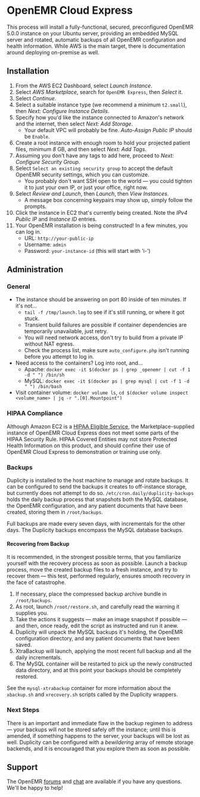 # OpenEMR Cloud Express

This process will install a fully-functional, secured, preconfigured OpenEMR 5.0.0 instance on your Ubuntu server, providing an embedded MySQL server and rotated, automatic backups of all OpenEMR configuration and health information. While AWS is the main target, there is documentation around deploying on-premise as well.

## Installation

1. From the AWS EC2 Dashboard, select *Launch Instance*.
2. Select *AWS Marketplace*, search for `OpenEMR Express`, then *Select* it.
3. Select *Continue*.
4. Select a suitable instance type (we recommend a minimum `t2.small`), then *Next: Configure Instance Details*.
5. Specify how you'd like the instance connected to Amazon's network and the internet, then select *Next: Add Storage*.
   * Your default VPC will probably be fine. *Auto-Assign Public IP* should be `Enable`.
6. Create a root instance with enough room to hold your projected patient files, minimum *8* GB, and then select *Next: Add Tags*.
7. Assuming you don't have any tags to add here, proceed to *Next: Configure Security Group*.
8. Select `Select an existing security group` to accept the default OpenEMR security settings, which you can customize.
   * You probably don't want SSH open to the world &mdash; you could tighten it to just your own IP, or just your office, right now.
9. Select *Review and Launch*, then *Launch*, then *View Instances*.
   * A message box concerning keypairs may show up, simply follow the prompts.
10. Click the instance in EC2 that's currently being created. Note the *IPv4 Public IP* and *Instance ID* entries.
11. Your OpenEMR installation is being constructed! In a few minutes, you can log in.
    * URL: `http://your-public-ip`
    * Username: `admin`
    * Password: `your-instance-id` (this will start with 'i-')

## Administration

### General

* The instance should be answering on port 80 inside of ten minutes. If it's not...
  * `tail -f /tmp/launch.log` to see if it's still running, or where it got stuck.
  * Transient build failures are possible if container dependencies are temporarily unavailable, just retry.
  * You will need network access, don't try to build from a private IP without NAT egress.
  * Check the process list, make sure `auto_configure.php` isn't running before you attempt to log in.
* Need access to the containers? Log into root, and...
  * Apache: `docker exec -it $(docker ps | grep _openemr | cut -f 1 -d " ") /bin/sh`
  * MySQL: `docker exec -it $(docker ps | grep mysql | cut -f 1 -d " ") /bin/bash`
* Visit container volume: `docker volume ls`, `cd $(docker volume inspect <volume_name> | jq -r ".[0].Mountpoint")`

### HIPAA Compliance

Although Amazon EC2 is a [HIPAA Eligible Service](https://aws.amazon.com/compliance/hipaa-eligible-services-reference/), the Marketplace-supplied instance of OpenEMR Cloud Express does not meet some parts of the HIPAA Security Rule. HIPAA Covered Entities may not store Protected Health Information on this product, and should confine their use of OpenEMR Cloud Express to demonstration or training use only.

### Backups

Duplicity is installed to the host machine to manage and rotate backups. It can be configured to send the backups it creates to off-instance storage, but currently does not attempt to do so. `/etc/cron.daily/duplicity-backups` holds the daily backup process that snapshots both the MySQL database, the OpenEMR configuration, and any patient documents that have been created, storing them in `/root/backups`.

Full backups are made every seven days, with incrementals for the other days. The Duplicity backups encompass the MySQL database backups.

#### Recovering from Backup

It is recommended, in the strongest possible terms, that you familiarize yourself with the recovery process as soon as possible. Launch a backup process, move the created backup files to a fresh instance, and try to recover them &mdash; this test, performed regularly, ensures smooth recovery in the face of catastrophe.

1. If necessary, place the compressed backup archive bundle in `/root/backups`.
2. As root, launch `/root/restore.sh`, and carefully read the warning it supplies you.
3. Take the actions it suggests &mdash; make an image snapshot if possible &mdash; and then, once ready, edit the script as instructed and run it anew.
4. Duplicity will unpack the MySQL backups it's holding, the OpenEMR configuration directory, and any patient documents that have been saved.
5. XtraBackup will launch, applying the most recent full backup and all the daily incrementals.
6. The MySQL container will be restarted to pick up the newly constructed data directory, and at this point your backups should be completely restored.

See the `mysql-xtrabackup` container for more information about the `xbackup.sh` and `xrecovery.sh` scripts called by the Duplicity wrappers.

### Next Steps

There is an important and immediate flaw in the backup regimen to address &mdash; your backups will not be stored safely off the instance; until this is amended, if something happens to the server, your backups will be lost as well. Duplicity can be configured with a *bewildering* array of remote storage backends, and it is encouraged that you explore them as soon as possible.

## Support

The OpenEMR [forums](https://community.open-emr.org/) and [chat](https://chat.open-emr.org/) are available if you have any questions. We'll be happy to help!
